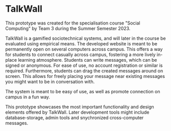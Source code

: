 # TalkWall

This prototype was created for the specialisation course "Social Computing" by Team 3 during the Summer Semester 2023.

TalkWall is a gamified sociotechnical systems, and will later in the course be evaluated using empirical means. The developed website is meant to be permanently open on several computers across campus. This offers a way for students to connect casually across campus, fostering a more lively in-place learning atmosphere. Students can write messages, which can be signed or anonymous. For ease of use, no account registration or similar is required. Furthermore, students can drag the created messages around on screen. This allows for freely placing your message near existing messages you might want to be in conversation with.

The system is meant to be easy of use, as well as promote connection on campus in a fun way.

This prototype showcases the most important functionality and design elements offered by TalkWall. Later development tools might include database-storage, admin tools and snychronized cross-computer messages.
